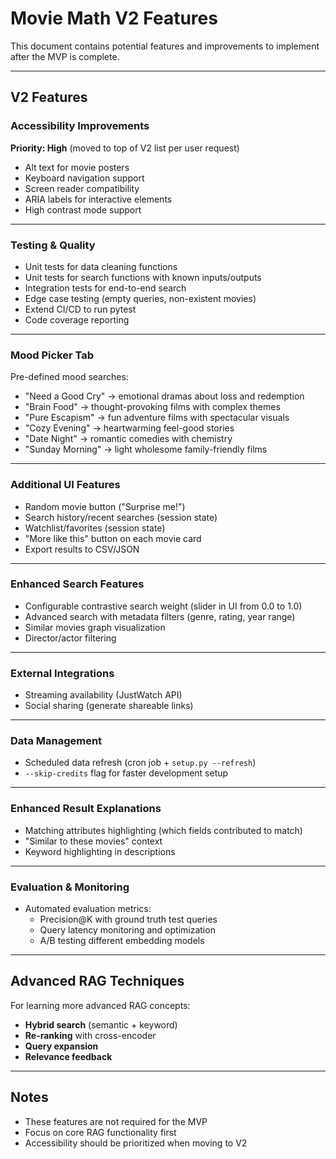 # Movie Math V2 Features

This document contains potential features and improvements to implement after the MVP is complete.

---

## V2 Features

### Accessibility Improvements
**Priority: High** (moved to top of V2 list per user request)

- Alt text for movie posters
- Keyboard navigation support
- Screen reader compatibility
- ARIA labels for interactive elements
- High contrast mode support

---

### Testing & Quality

- Unit tests for data cleaning functions
- Unit tests for search functions with known inputs/outputs
- Integration tests for end-to-end search
- Edge case testing (empty queries, non-existent movies)
- Extend CI/CD to run pytest
- Code coverage reporting

---

### Mood Picker Tab

Pre-defined mood searches:
- "Need a Good Cry" → emotional dramas about loss and redemption
- "Brain Food" → thought-provoking films with complex themes
- "Pure Escapism" → fun adventure films with spectacular visuals
- "Cozy Evening" → heartwarming feel-good stories
- "Date Night" → romantic comedies with chemistry
- "Sunday Morning" → light wholesome family-friendly films

---

### Additional UI Features

- Random movie button ("Surprise me!")
- Search history/recent searches (session state)
- Watchlist/favorites (session state)
- "More like this" button on each movie card
- Export results to CSV/JSON

---

### Enhanced Search Features

- Configurable contrastive search weight (slider in UI from 0.0 to 1.0)
- Advanced search with metadata filters (genre, rating, year range)
- Similar movies graph visualization
- Director/actor filtering

---

### External Integrations

- Streaming availability (JustWatch API)
- Social sharing (generate shareable links)

---

### Data Management

- Scheduled data refresh (cron job + `setup.py --refresh`)
- `--skip-credits` flag for faster development setup

---

### Enhanced Result Explanations

- Matching attributes highlighting (which fields contributed to match)
- "Similar to these movies" context
- Keyword highlighting in descriptions

---

### Evaluation & Monitoring

- Automated evaluation metrics:
  - Precision@K with ground truth test queries
  - Query latency monitoring and optimization
  - A/B testing different embedding models

---

## Advanced RAG Techniques

For learning more advanced RAG concepts:

- **Hybrid search** (semantic + keyword)
- **Re-ranking** with cross-encoder
- **Query expansion**
- **Relevance feedback**

---

## Notes

- These features are not required for the MVP
- Focus on core RAG functionality first
- Accessibility should be prioritized when moving to V2
